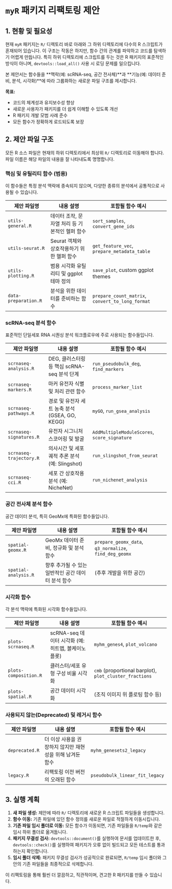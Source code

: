 # `myR` 패키지 리팩토링 제안

## 1. 현황 및 필요성

현재 `myR` 패키지는 `R/` 디렉토리 바로 아래와 그 하위 디렉토리에 다수의 R 스크립트가 혼재되어 있습니다. 이 구조는 작동은 하지만, 함수 간의 관계를 파악하고 코드를 탐색하기 어렵게 만듭니다. 특히 하위 디렉토리에 스크립트를 두는 것은 R 패키지의 표준적인 방식이 아니며, `devtools::load_all()` 사용 시 로딩 문제를 일으킵니다.

본 제안서는 함수들을 **맥락(예: scRNA-seq, 공간 전사체)**과 **기능(예: 데이터 준비, 분석, 시각화)**에 따라 그룹화하는 새로운 파일 구조를 제시합니다.

**목표:**
- 코드의 체계성과 유지보수성 향상
- 새로운 사용자가 패키지를 더 쉽게 이해할 수 있도록 개선
- R 패키지 개발 모범 사례 준수
- 모든 함수가 정확하게 로드되도록 보장

## 2. 제안 파일 구조

모든 R 소스 파일은 현재의 하위 디렉토리에서 최상위 `R/` 디렉토리로 이동해야 합니다. 파일 이름은 해당 파일의 내용을 잘 나타내도록 명명합니다.

### 핵심 및 유틸리티 함수 (범용)

이 함수들은 특정 분석 맥락에 종속되지 않으며, 다양한 종류의 분석에서 공통적으로 사용될 수 있습니다.

| 제안 파일명 | 내용 설명 | 포함될 함수 예시 |
|---|---|---|
| `utils-general.R` | 데이터 조작, 문자열 처리 등 기본적인 헬퍼 함수 | `sort_samples`, `convert_gene_ids` |
| `utils-seurat.R` | Seurat 객체와 상호작용하기 위한 헬퍼 함수 | `get_feature_vec`, `prepare_metadata_table`|
| `utils-plotting.R` | 범용 시각화 유틸리티 및 ggplot 테마 정의 | `save_plot`, custom ggplot themes |
| `data-preparation.R`| 분석을 위한 데이터를 준비하는 함수 | `prepare_count_matrix`, `convert_to_long_format` |

### scRNA-seq 분석 함수

표준적인 단일세포 RNA 시퀀싱 분석 워크플로우에 주로 사용되는 함수들입니다.

| 제안 파일명 | 내용 설명 | 포함될 함수 예시 |
|---|---|---|
| `scrnaseq-analysis.R` | DEG, 클러스터링 등 핵심 scRNA-seq 분석 단계 | `run_pseudobulk_deg`, `find_markers` |
| `scrnaseq-markers.R` | 마커 유전자 식별 및 처리 관련 함수 | `process_marker_list` |
| `scrnaseq-pathways.R`| 경로 및 유전자 세트 농축 분석 (GSEA, GO, KEGG) | `myGO`, `run_gsea_analysis` |
| `scrnaseq-signatures.R` | 유전자 시그니처 스코어링 및 발굴 | `AddMultipleModuleScores`, `score_signature` |
| `scrnaseq-trajectory.R` | 의사시간 및 세포궤적 추론 분석 (예: Slingshot) | `run_slingshot_from_seurat` |
| `scrnaseq-cci.R` | 세포 간 상호작용 분석 (예: NicheNet) | `run_nichenet_analysis` |

### 공간 전사체 분석 함수

공간 데이터 분석, 특히 GeoMx에 특화된 함수들입니다.

| 제안 파일명 | 내용 설명 | 포함될 함수 예시 |
|---|---|---|
| `spatial-geomx.R` | GeoMx 데이터 준비, 정규화 및 분석 함수 | `prepare_geomx_data`, `q3_normalize`, `find_deg_geomx` |
| `spatial-analysis.R` | 향후 추가될 수 있는 일반적인 공간 데이터 분석 함수 | (추후 개발을 위한 공간) |

### 시각화 함수

각 분석 맥락에 특화된 시각화 함수들입니다.

| 제안 파일명 | 내용 설명 | 포함될 함수 예시 |
|---|---|---|
| `plots-scrnaseq.R` | scRNA-seq 데이터 시각화 (예: 히트맵, 볼케이노 플롯) | `myhm_genes4`, `plot_volcano` |
| `plots-composition.R` | 클러스터/세포 유형 구성 비율 시각화 | `cmb` (proportional barplot), `plot_cluster_fractions` |
| `plots-spatial.R` | 공간 데이터 시각화 | (조직 이미지 위 플로팅 함수 등) |

### 사용되지 않는(Deprecated) 및 레거시 함수

| 제안 파일명 | 내용 설명 | 포함될 함수 예시 |
|---|---|---|
| `deprecated.R` | 더 이상 사용을 권장하지 않지만 재현성을 위해 남겨둔 함수 | `myhm_genesets2_legacy` |
| `legacy.R` | 리팩토링 이전 버전의 오래된 함수 | `pseudobulk_linear_fit_legacy` |


## 3. 실행 계획

1.  **새 파일 생성:** 제안에 따라 `R/` 디렉토리에 새로운 R 스크립트 파일들을 생성합니다.
2.  **함수 이동:** 기존 파일에 있던 함수 정의를 새로운 파일로 적절하게 이동시킵니다.
3.  **기존 파일 임시 폴더로 이동:** 모든 함수가 이동되면, 기존 파일들을 `R/temp`와 같은 임시 하위 폴더로 옮겨둡니다.
4.  **패키지 무결성 검사:** `devtools::document()`를 실행하여 문서를 업데이트한 후, `devtools::check()`를 실행하여 패키지가 오류 없이 빌드되고 모든 테스트를 통과하는지 확인합니다.
5.  **임시 폴더 삭제:** 패키지 무결성 검사가 성공적으로 완료되면, `R/temp` 임시 폴더와 그 안의 기존 파일들을 최종적으로 삭제합니다.

이 리팩토링을 통해 훨씬 더 깔끔하고, 직관적이며, 견고한 R 패키지를 만들 수 있습니다.
